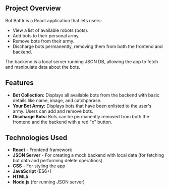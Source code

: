 ## Project Overview

Bot Battlr is a React application that lets users:
- View a list of available robots (bots).
- Add bots to their personal army.
- Remove bots from their army.
- Discharge bots permanently, removing them from both the frontend and backend.

The backend is a local server running JSON DB, allowing the app to fetch and manipulate data about the bots.

## Features

- **Bot Collection:** Displays all available bots from the backend with basic details like name, image, and catchphrase.
- **Your Bot Army:** Displays bots that have been enlisted to the user's army. Users can add and remove bots.
- **Discharge Bots:** Bots can be permanently removed from both the frontend and the backend with a red "x" button.

## Technologies Used

- **React** - Frontend framework
- **JSON Server** - For creating a mock backend with local data (for fetching bot data and performing delete operations)
- **CSS** - For styling the app
- **JavaScript** (ES6+)
- **HTML5**
- **Node.js** (for running JSON server)